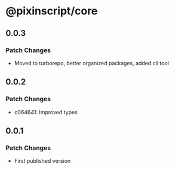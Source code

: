 # @pixinscript/core

## 0.0.3

### Patch Changes

- Moved to turborepo, better organized packages, added cli tool

## 0.0.2

### Patch Changes

- c064641: Improved types

## 0.0.1

### Patch Changes

- First published version
